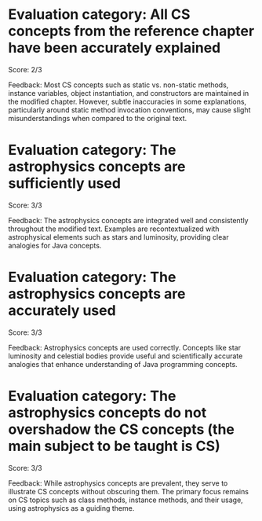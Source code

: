 # Evaluation category: All CS concepts from the reference chapter have been accurately explained

Score: 2/3

Feedback: Most CS concepts such as static vs. non-static methods, instance variables, object instantiation, and constructors are maintained in the modified chapter. However, subtle inaccuracies in some explanations, particularly around static method invocation conventions, may cause slight misunderstandings when compared to the original text.

# Evaluation category: The astrophysics concepts are sufficiently used

Score: 3/3

Feedback: The astrophysics concepts are integrated well and consistently throughout the modified text. Examples are recontextualized with astrophysical elements such as stars and luminosity, providing clear analogies for Java concepts.

# Evaluation category: The astrophysics concepts are accurately used

Score: 3/3

Feedback: Astrophysics concepts are used correctly. Concepts like star luminosity and celestial bodies provide useful and scientifically accurate analogies that enhance understanding of Java programming concepts.

# Evaluation category: The astrophysics concepts do not overshadow the CS concepts (the main subject to be taught is CS)

Score: 3/3

Feedback: While astrophysics concepts are prevalent, they serve to illustrate CS concepts without obscuring them. The primary focus remains on CS topics such as class methods, instance methods, and their usage, using astrophysics as a guiding theme.

